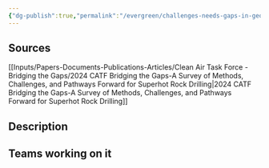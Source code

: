 ```yaml
---
{"dg-publish":true,"permalink":"/evergreen/challenges-needs-gaps-in-geothermal/mud-coolers/","tags":["need"]}
---
```


## Sources
[[Inputs/Papers-Documents-Publications-Articles/Clean Air Task Force - Bridging the Gaps/2024 CATF Bridging the Gaps-A Survey of Methods, Challenges, and Pathways Forward for Superhot Rock Drilling\|2024 CATF Bridging the Gaps-A Survey of Methods, Challenges, and Pathways Forward for Superhot Rock Drilling]]

## Description


## Teams working on it



